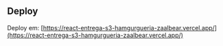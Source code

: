 ## Deploy

Deploy em: [https://react-entrega-s3-hamgurgueria-zaalbear.vercel.app/](https://react-entrega-s3-hamgurgueria-zaalbear.vercel.app/)
